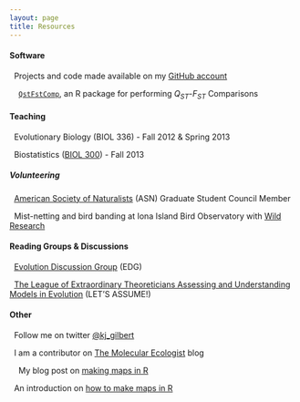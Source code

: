 ```yaml
---
layout: page
title: Resources
---
```



#### Software

&nbsp; Projects and code made available on my [GitHub account](https://github.com/kjgilbert)

&nbsp;&nbsp;&nbsp; [`QstFstComp`](https://github.com/kjgilbert/QstFstComp), an R package for performing *Q<sub>ST</sub>*-*F<sub>ST</sub>* Comparisons
    
    
#### Teaching

&nbsp; Evolutionary Biology (BIOL 336) - Fall 2012 & Spring 2013

&nbsp; Biostatistics ([BIOL 300](http://www.zoology.ubc.ca/~whitlock/bio300/)) - Fall 2013


##### Volunteering

&nbsp; [American Society of Naturalists](http://www.amnat.org/home.html) (ASN) Graduate Student Council Member

&nbsp; Mist-netting and bird banding at Iona Island Bird Observatory with [Wild Research](http://wildresearch.ca/)


#### Reading Groups & Discussions

&nbsp; [Evolution Discussion Group](http://www.biodiversity.ubc.ca/edg/) (EDG)

&nbsp; [The League of Extraordinary Theoreticians Assessing and Understanding Models in Evolution](http://www.zoology.ubc.ca/let/) (LET’S ASSUME!)


#### Other

&nbsp; Follow me on twitter [@kj_gilbert](https://twitter.com/kj_gilbert)

&nbsp; I am a contributor on [The Molecular Ecologist](http://www.molecularecologist.com/) blog

&nbsp;&nbsp;&nbsp; My blog post on [making maps in R](http://www.molecularecologist.com/2012/09/making-maps-with-r/)

&nbsp; An introduction on [how to make maps in R](https://github.com/kjgilbert/kjgilbert.github.io/raw/master/pdfs/R_MakingMaps.pdf)

